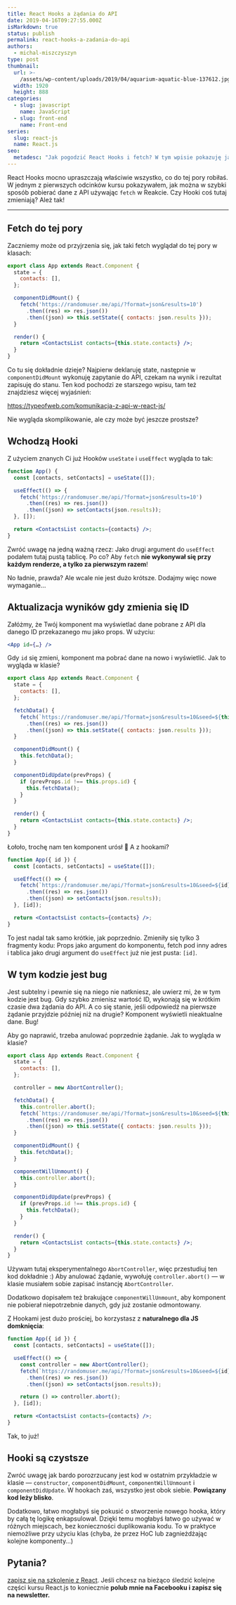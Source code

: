 ```yaml
---
title: React Hooks a żądania do API
date: 2019-04-16T09:27:55.000Z
isMarkdown: true
status: publish
permalink: react-hooks-a-zadania-do-api
authors:
  - michal-miszczyszyn
type: post
thumbnail:
  url: >-
    /assets/wp-content/uploads/2019/04/aquarium-aquatic-blue-137612.jpg
  width: 1920
  height: 888
categories:
  - slug: javascript
    name: JavaScript
  - slug: front-end
    name: Front-end
series:
  slug: react-js
  name: React.js
seo:
  metadesc: "Jak pogodzić React Hooks i fetch? W tym wpisie pokazuję jak wykonać\_Ajax razem z React Hooks i jak pobierać dane z REST API przez React Hook useEffect."
---
```


React Hooks mocno upraszczają właściwie wszystko, co do tej pory robiłaś. W jednym z pierwszych odcinków kursu pokazywałem, jak można w szybki sposób pobierać dane z API używając `fetch` w Reakcie. Czy Hooki coś tutaj zmieniają? Ależ tak!

---

## Fetch do tej pory

Zaczniemy może od przyjrzenia się, jak taki fetch wyglądał do tej pory w klasach:

```jsx
export class App extends React.Component {
  state = {
    contacts: [],
  };

  componentDidMount() {
    fetch('https://randomuser.me/api/?format=json&results=10')
      .then((res) => res.json())
      .then((json) => this.setState({ contacts: json.results }));
  }

  render() {
    return <ContactsList contacts={this.state.contacts} />;
  }
}
```

Co tu się dokładnie dzieje? Najpierw deklaruję state, następnie w `componentDidMount` wykonuję zapytanie do API, czekam na wynik i rezultat zapisuję do stanu. Ten kod pochodzi ze starszego wpisu, tam też znajdziesz więcej wyjaśnień:

https://typeofweb.com/komunikacja-z-api-w-react-js/

Nie wygląda skomplikowanie, ale czy może być jeszcze prostsze?

## Wchodzą Hooki

Z użyciem znanych Ci już Hooków `useState` i `useEffect` wygląda to tak:

```jsx
function App() {
  const [contacts, setContacts] = useState([]);

  useEffect(() => {
    fetch('https://randomuser.me/api/?format=json&results=10')
      .then((res) => res.json())
      .then((json) => setContacts(json.results));
  }, []);

  return <ContactsList contacts={contacts} />;
}
```

Zwróć uwagę na jedną ważną rzecz: Jako drugi argument do `useEffect` podałem tutaj pustą tablicę. Po co? Aby `fetch` **nie wykonywał się przy każdym renderze, a tylko za pierwszym razem**!

No ładnie, prawda? Ale wcale nie jest dużo krótsze. Dodajmy więc nowe wymaganie…

## Aktualizacja wyników gdy zmienia się ID

Załóżmy, że Twój komponent ma wyświetlać dane pobrane z API dla danego ID przekazanego mu jako props. W użyciu:

```jsx
<App id={…} />
```

Gdy `id` się zmieni, komponent ma pobrać dane na nowo i wyświetlić. Jak to wygląda w klasie?

```jsx
export class App extends React.Component {
  state = {
    contacts: [],
  };

  fetchData() {
    fetch(`https://randomuser.me/api/?format=json&results=10&seed=${this.props.id}`)
      .then((res) => res.json())
      .then((json) => this.setState({ contacts: json.results }));
  }

  componentDidMount() {
    this.fetchData();
  }

  componentDidUpdate(prevProps) {
    if (prevProps.id !== this.props.id) {
      this.fetchData();
    }
  }

  render() {
    return <ContactsList contacts={this.state.contacts} />;
  }
}
```

Łołoło, trochę nam ten komponent urósł 🤔 A z hookami?

```jsx
function App({ id }) {
  const [contacts, setContacts] = useState([]);

  useEffect(() => {
    fetch(`https://randomuser.me/api/?format=json&results=10&seed=${id}`)
      .then((res) => res.json())
      .then((json) => setContacts(json.results));
  }, [id]);

  return <ContactsList contacts={contacts} />;
}
```

To jest nadal tak samo krótkie, jak poprzednio. Zmieniły się tylko 3 fragmenty kodu: Props jako argument do komponentu, fetch pod inny adres i tablica jako drugi argument do `useEffect` już nie jest pusta: `[id]`.

## W tym kodzie jest bug

Jest subtelny i pewnie się na niego nie natkniesz, ale uwierz mi, że w tym kodzie jest bug. Gdy szybko zmienisz wartość ID, wykonają się w krótkim czasie dwa żądania do API. A co się stanie, jeśli odpowiedź na pierwsze żądanie przyjdzie później niż na drugie? Komponent wyświetli nieaktualne dane. Bug!

Aby go naprawić, trzeba anulować poprzednie żądanie. Jak to wygląda w klasie?

```jsx
export class App extends React.Component {
  state = {
    contacts: [],
  };

  controller = new AbortController();

  fetchData() {
    this.controller.abort();
    fetch(`https://randomuser.me/api/?format=json&results=10&seed=${this.props.id}`, { signal: this.controller.signal })
      .then((res) => res.json())
      .then((json) => this.setState({ contacts: json.results }));
  }

  componentDidMount() {
    this.fetchData();
  }

  componentWillUnmount() {
    this.controller.abort();
  }

  componentDidUpdate(prevProps) {
    if (prevProps.id !== this.props.id) {
      this.fetchData();
    }
  }

  render() {
    return <ContactsList contacts={this.state.contacts} />;
  }
}
```

Używam tutaj eksperymentalnego `AbortController`, więc przestudiuj ten kod dokładnie :) Aby anulować żądanie, wywołuję `controller.abort()` — w klasie musiałem sobie zapisać instancję `AbortController`.

Dodatkowo dopisałem też brakujące `componentWillUnmount`, aby komponent nie pobierał niepotrzebnie danych, gdy już zostanie odmontowany.

Z Hookami jest dużo prościej, bo korzystasz z **naturalnego dla JS domknięcia**:

```jsx
function App({ id }) {
  const [contacts, setContacts] = useState([]);

  useEffect(() => {
    const controller = new AbortController();
    fetch(`https://randomuser.me/api/?format=json&results=10&seed=${id}`, { signal: controller.signal })
      .then((res) => res.json())
      .then((json) => setContacts(json.results));

    return () => controller.abort();
  }, [id]);

  return <ContactsList contacts={contacts} />;
}
```

Tak, to już!

## Hooki są czystsze

Zwróć uwagę jak bardo porozrzucany jest kod w ostatnim przykładzie w klasie — `constructor`, `componentDidMount`, `componentWillUnmount` i `componentDidUpdate`. W hookach zaś, wszystko jest obok siebie. **Powiązany kod leży blisko**.

Dodatkowo, łatwo mogłabyś się pokusić o stworzenie nowego hooka, który by całą tę logikę enkapsulował. Dzięki temu mogłabyś łatwo go używać w różnych miejscach, bez konieczności duplikowania kodu. To w praktyce niemożliwe przy użyciu klas (chyba, że przez HoC lub zagnieżdżając kolejne komponenty…)

## Pytania?

<a href="https://szkolenia.typeofweb.com/" target="_blank">zapisz się na szkolenie z React</a>. Jeśli chcesz na bieżąco śledzić kolejne części kursu React.js to koniecznie <strong>polub mnie na Facebooku i zapisz się na newsletter.</strong>
<NewsletterForm />
<FacebookPageWidget />
